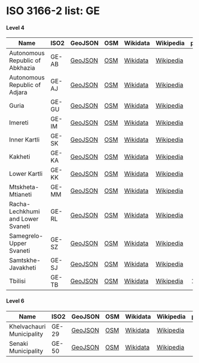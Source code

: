 # ISO 3166-2 list: GE


#### Level 4
Name | ISO2 | GeoJSON | OSM | Wikidata | Wikipedia | population 
--- | --- | --- | --- | --- | --- | --: 
Autonomous Republic of Abkhazia | GE-AB | [GeoJSON](../../geojson/high/iso2/GE/GE-AB.geojson) | [OSM](https://www.openstreetmap.org/relation/3572912) | [Wikidata](https://www.wikidata.org/wiki/Q2914461) | [Wikipedia](http://en.wikipedia.org/wiki/ru%3A%D0%90%D0%B1%D1%85%D0%B0%D0%B7%D1%81%D0%BA%D0%B0%D1%8F%20%D0%90%D0%B2%D1%82%D0%BE%D0%BD%D0%BE%D0%BC%D0%BD%D0%B0%D1%8F%20%D0%A0%D0%B5%D1%81%D0%BF%D1%83%D0%B1%D0%BB%D0%B8%D0%BA%D0%B0) | 
Autonomous Republic of Adjara | GE-AJ | [GeoJSON](../../geojson/high/iso2/GE/GE-AJ.geojson) | [OSM](https://www.openstreetmap.org/relation/1995970) | [Wikidata](https://www.wikidata.org/wiki/Q45693) | [Wikipedia](http://en.wikipedia.org/wiki/ru%3A%D0%90%D0%B4%D0%B6%D0%B0%D1%80%D0%B8%D1%8F) | 337,000
Guria | GE-GU | [GeoJSON](../../geojson/high/iso2/GE/GE-GU.geojson) | [OSM](https://www.openstreetmap.org/relation/1995971) | [Wikidata](https://www.wikidata.org/wiki/Q19038) | [Wikipedia](http://en.wikipedia.org/wiki/en%3AGuria) | 113,000
Imereti | GE-IM | [GeoJSON](../../geojson/high/iso2/GE/GE-IM.geojson) | [OSM](https://www.openstreetmap.org/relation/1997289) | [Wikidata](https://www.wikidata.org/wiki/Q200045) | [Wikipedia](http://en.wikipedia.org/wiki/en%3AImereti) | 532,900
Inner Kartli | GE-SK | [GeoJSON](../../geojson/high/iso2/GE/GE-SK.geojson) | [OSM](https://www.openstreetmap.org/relation/2000040) | [Wikidata](https://www.wikidata.org/wiki/Q200047) | [Wikipedia](http://en.wikipedia.org/wiki/ka%3A%E1%83%A8%E1%83%98%E1%83%93%E1%83%90%20%E1%83%A5%E1%83%90%E1%83%A0%E1%83%97%E1%83%9A%E1%83%98%E1%83%A1%20%E1%83%9B%E1%83%AE%E1%83%90%E1%83%A0%E1%83%94) | 
Kakheti | GE-KA | [GeoJSON](../../geojson/high/iso2/GE/GE-KA.geojson) | [OSM](https://www.openstreetmap.org/relation/2000091) | [Wikidata](https://www.wikidata.org/wiki/Q169674) | [Wikipedia](http://en.wikipedia.org/wiki/en%3AKakheti) | 318,400
Lower Kartli | GE-KK | [GeoJSON](../../geojson/high/iso2/GE/GE-KK.geojson) | [OSM](https://www.openstreetmap.org/relation/2000092) | [Wikidata](https://www.wikidata.org/wiki/Q200048) | [Wikipedia](http://en.wikipedia.org/wiki/de%3ANiederkartlien) | 432,264
Mtskheta-Mtianeti | GE-MM | [GeoJSON](../../geojson/high/iso2/GE/GE-MM.geojson) | [OSM](https://www.openstreetmap.org/relation/2000090) | [Wikidata](https://www.wikidata.org/wiki/Q203339) | [Wikipedia](http://en.wikipedia.org/wiki/en%3AMtskheta-Mtianeti) | 94,370
Racha-Lechkhumi and Lower Svaneti | GE-RL | [GeoJSON](../../geojson/high/iso2/GE/GE-RL.geojson) | [OSM](https://www.openstreetmap.org/relation/1997284) | [Wikidata](https://www.wikidata.org/wiki/Q38893) | [Wikipedia](http://en.wikipedia.org/wiki/en%3ARacha-Lechkhumi%20and%20Kvemo%20Svaneti) | 31,927
Samegrelo-Upper Svaneti | GE-SZ | [GeoJSON](../../geojson/high/iso2/GE/GE-SZ.geojson) | [OSM](https://www.openstreetmap.org/relation/1996076) | [Wikidata](https://www.wikidata.org/wiki/Q200309) | [Wikipedia](http://en.wikipedia.org/wiki/ka%3A%E1%83%A1%E1%83%90%E1%83%9B%E1%83%94%E1%83%92%E1%83%A0%E1%83%94%E1%83%9A%E1%83%9D-%E1%83%96%E1%83%94%E1%83%9B%E1%83%9D%20%E1%83%A1%E1%83%95%E1%83%90%E1%83%9C%E1%83%94%E1%83%97%E1%83%98%E1%83%A1%20%E1%83%9B%E1%83%AE%E1%83%90%E1%83%A0%E1%83%94) | 320,805
Samtskhe-Javakheti | GE-SJ | [GeoJSON](../../geojson/high/iso2/GE/GE-SJ.geojson) | [OSM](https://www.openstreetmap.org/relation/1996031) | [Wikidata](https://www.wikidata.org/wiki/Q19039) | [Wikipedia](http://en.wikipedia.org/wiki/ka%3A%E1%83%A1%E1%83%90%E1%83%9B%E1%83%AA%E1%83%AE%E1%83%94-%E1%83%AF%E1%83%90%E1%83%95%E1%83%90%E1%83%AE%E1%83%94%E1%83%97%E1%83%98%E1%83%A1%20%E1%83%9B%E1%83%AE%E1%83%90%E1%83%A0%E1%83%94) | 
Tbilisi | GE-TB | [GeoJSON](../../geojson/high/iso2/GE/GE-TB.geojson) | [OSM](https://www.openstreetmap.org/relation/1996871) | [Wikidata](https://www.wikidata.org/wiki/Q994) | [Wikipedia](http://en.wikipedia.org/wiki/en%3ATbilisi) | 1,082,400


#### Level 6
Name | ISO2 | GeoJSON | OSM | Wikidata | Wikipedia | population 
--- | --- | --- | --- | --- | --- | --: 
Khelvachauri Municipality | GE-29 | [GeoJSON](../../geojson/high/iso2/GE/GE-29.geojson) | [OSM](https://www.openstreetmap.org/relation/2009238) | [Wikidata](https://www.wikidata.org/wiki/Q175786) | [Wikipedia](http://en.wikipedia.org/wiki/en%3AKhelvachauri%20Municipality) | 51,189
Senaki Municipality | GE-50 | [GeoJSON](../../geojson/high/iso2/GE/GE-50.geojson) | [OSM](https://www.openstreetmap.org/relation/2016163) | [Wikidata](https://www.wikidata.org/wiki/Q2490876) | [Wikipedia](http://en.wikipedia.org/wiki/ka%3A%E1%83%A1%E1%83%94%E1%83%9C%E1%83%90%E1%83%99%E1%83%98%E1%83%A1%20%E1%83%9B%E1%83%A3%E1%83%9C%E1%83%98%E1%83%AA%E1%83%98%E1%83%9E%E1%83%90%E1%83%9A%E1%83%98%E1%83%A2%E1%83%94%E1%83%A2%E1%83%98) | 39,500
